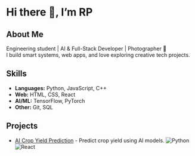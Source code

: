 # Hi there 👋, I’m RP

## About Me
Engineering student | AI & Full-Stack Developer | Photographer 📸  
I build smart systems, web apps, and love exploring creative tech projects.

## Skills
- **Languages:** Python, JavaScript, C++
- **Web:** HTML, CSS, React
- **AI/ML:** TensorFlow, PyTorch
- **Other:** Git, SQL

## Projects
- [AI Crop Yield Prediction](https://github.com/ram110406r/Ai-based-platform-for-crop-yield-optimization) - Predict crop yield using AI models.
![Python](https://img.shields.io/badge/Python-3776AB?style=flat&logo=python&logoColor=white)
![React](https://img.shields.io/badge/React-20232A?style=flat&logo=react&logoColor=61DAFB)
